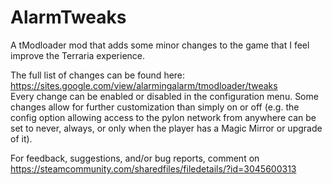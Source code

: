 # AlarmTweaks
A tModloader mod that adds some minor changes to the game that I feel improve the Terraria experience.
  
The full list of changes can be found here: https://sites.google.com/view/alarmingalarm/tmodloader/tweaks  
Every change can be enabled or disabled in the configuration menu. Some changes allow for further customization than simply on or off (e.g. the config option allowing access to the pylon network from anywhere can be set to never, always, or only when the player has a Magic Mirror or upgrade of it).  
  
For feedback, suggestions, and/or bug reports, comment on https://steamcommunity.com/sharedfiles/filedetails/?id=3045600313